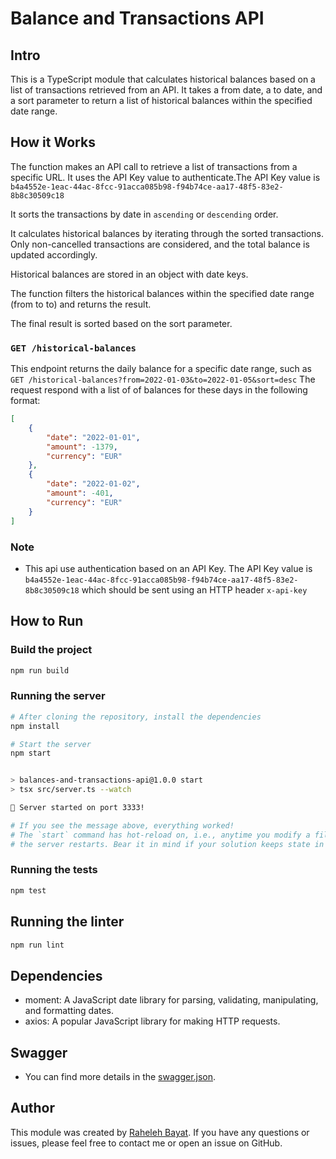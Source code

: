# Balance and Transactions API

## Intro

This is a TypeScript module that calculates historical balances based on a list of transactions retrieved from an API. It takes a from date, a to date, and a sort parameter to return a list of historical balances within the specified date range.

## How it Works
The function makes an API call to retrieve a list of transactions from a specific URL. 
It uses the API Key value to authenticate.The API Key value is `b4a4552e-1eac-44ac-8fcc-91acca085b98-f94b74ce-aa17-48f5-83e2-8b8c30509c18`

It sorts the transactions by date in `ascending` or `descending` order.

It calculates historical balances by iterating through the sorted transactions. Only non-cancelled transactions are considered, and the total balance is updated accordingly.

Historical balances are stored in an object with date keys.

The function filters the historical balances within the specified date range (from to to) and returns the result.

The final result is sorted based on the sort parameter.


### `GET /historical-balances` 

This endpoint returns the daily balance for a specific date range, such as `GET /historical-balances?from=2022-01-03&to=2022-01-05&sort=desc` The request respond with a list of of balances for these days in the following format:

```json
[
    {
        "date": "2022-01-01",
        "amount": -1379,
        "currency": "EUR"
    },
    {
        "date": "2022-01-02",
        "amount": -401,
        "currency": "EUR"
    }
]
```

### Note
- This api use authentication based on an API Key. 
The API Key value is `b4a4552e-1eac-44ac-8fcc-91acca085b98-f94b74ce-aa17-48f5-83e2-8b8c30509c18` which should be sent using an HTTP header `x-api-key`


## How to Run

### Build the project

```sh
npm run build
```

### Running the server 

```sh
# After cloning the repository, install the dependencies
npm install

# Start the server
npm start


> balances-and-transactions-api@1.0.0 start
> tsx src/server.ts --watch

🚀 Server started on port 3333!

# If you see the message above, everything worked!
# The `start` command has hot-reload on, i.e., anytime you modify a file
# the server restarts. Bear it in mind if your solution keeps state in memory.
```

### Running the tests

```sh
npm test
```
## Running the linter 
```sh
npm run lint
``` 

## Dependencies
- moment: A JavaScript date library for parsing, validating, manipulating, and formatting dates.
- axios: A popular JavaScript library for making HTTP requests.

## Swagger
- You can find more details in the [swagger.json]('./swagger.json'). 
## Author
This module was created by [Raheleh Bayat]( https://github.com/raheleh-bayat). If you have any questions or issues, please feel free to contact me or open an issue on GitHub.
